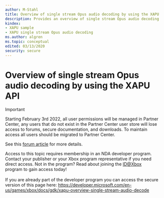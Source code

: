 ```yaml
---
author: M-Stahl
title: Overview of single stream Opus audio decoding by using the XAPU API
description: Provides an overview of single stream Opus audio decoding by using the XAPU API.
kindex:
- XAPU sample
- XAPU single stream Opus audio decoding
ms.author: algren
ms.topic: conceptual
edited: 03/13/2020
security: secure
---
```


# Overview of single stream Opus audio decoding by using the XAPU API
> [!IMPORTANT]
> Starting February 3rd 2022, all user permissions will be managed in Partner Center, any users that do not exist in the Partner Center user store will lose access to forums, secure documentation, and downloads. To maintain access all users should be migrated to Partner Center. <p></p>See this <a href="https://forums.xboxlive.com/articles/132187/breaking-change-user-access-for-forums-secure-docu.html">forum article</a> for more details.  

 Access to this topic requires membership in an NDA developer program. Contact your publisher or your Xbox program representative if you need direct access. Not in the program? Read about joining the <a href="https://www.xbox.com/Developers/id">ID@Xbox</a> program to gain access today!  <br/><br/>If you are already part of the developer program you can access the secure version of this page here: <a target="_blank" href="https://developer.microsoft.com/en-us/games/xbox/docs/gdk/xapu-overview-single-stream-audio-decode">https://developer.microsoft.com/en-us/games/xbox/docs/gdk/xapu-overview-single-stream-audio-decode</a>